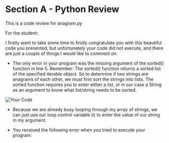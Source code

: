 # Section A - Python Review

This is a code review for anagram.py

For the student:

I firstly want to take some time to firstly congratulate you with this beautiful code you presented, but unfortunately your code did not execute, and there are just a couple of things I would like to comment on.

* The only error in your program was the missing argument of the sorted() function in line 5. Remember: The sorted() function returns a sorted list of the specified iterable object. So to determine if two strings are anagrams of each other, we must first sort the strings into lists. The sorted function requires you to enter either a list, or in our case a String as an argument to know what list/string needs to be sorted.

![Your Code]("https://drive.google.com/file/d/1CcYIXxegwoPqFbFWwjBlHiU-hJLO3jmq/view?usp=sharing")

* Because we are already busy looping through my array of strings, we can just use our loop control variable (i) to enter the value of our string in my argument.

* You received the following error when you tried to execute your program:

